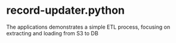 # record-updater.python
The applications demonstrates a simple ETL process, focusing on extracting and loading from S3 to DB
